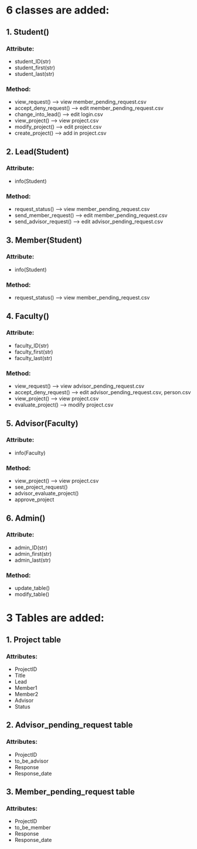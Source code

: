 # 6 classes are added:

## 1. Student()

### Attribute:

- student_ID(str)
- student_first(str)
- student_last(str)

### Method:

- view_request() --> view member_pending_request.csv
- accept_deny_request() --> edit member_pending_request.csv
- change_into_lead() --> edit login.csv
- view_project() --> view project.csv
- modify_project() --> edit project.csv
- create_project() --> add in project.csv

## 2. Lead(Student)

### Attribute:

- info(Student)

### Method:

- request_status() --> view member_pending_request.csv
- send_member_request() --> edit member_pending_request.csv
- send_advisor_request() --> edit advisor_pending_request.csv

## 3. Member(Student)

### Attribute:

- info(Student)

### Method:

- request_status() --> view member_pending_request.csv

## 4. Faculty()

### Attribute:

- faculty_ID(str)
- faculty_first(str)
- faculty_last(str)

### Method:

- view_request() --> view advisor_pending_request.csv
- accept_deny_request() --> edit advisor_pending_request.csv, person.csv  
- view_project() --> view project.csv
- evaluate_project() --> modify project.csv

## 5. Advisor(Faculty)

### Attribute:

- info(Faculty)

### Method:

- view_project() --> view project.csv
- see_project_request()
- advisor_evaluate_project()
- approve_project

## 6. Admin()

### Attribute:

- admin_ID(str)
- admin_first(str)
- admin_last(str)

### Method:

- update_table()
- modify_table()


# 3 Tables are added:

## 1. Project table

### Attributes:
- ProjectID
- Title
- Lead
- Member1
- Member2
- Advisor
- Status

## 2. Advisor_pending_request table

### Attributes:
- ProjectID
- to_be_advisor
- Response
- Response_date

## 3. Member_pending_request table

### Attributes:
- ProjectID
- to_be_member
- Response
- Response_date
